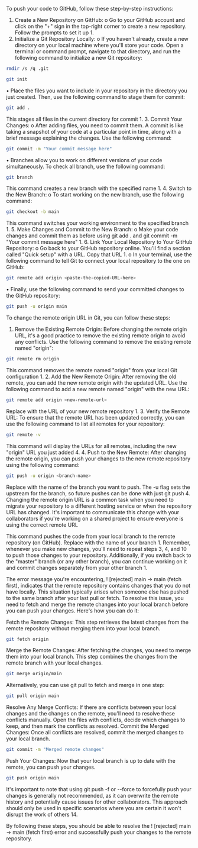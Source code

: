 
To push your code to GitHub, follow these step-by-step instructions:
1.	Create a New Repository on GitHub:
o	Go to your GitHub account and click on the "+" sign in the top-right corner to create a new repository. Follow the prompts to set it up 1.
2.	Initialize a Git Repository Locally:
o	If you haven't already, create a new directory on your local machine where you'll store your code. Open a terminal or command prompt, navigate to that directory, and run the following command to initialize a new Git repository:

```bash
rmdir /s /q .git
```

```bash
git init
```

•	Place the files you want to include in your repository in the directory you just created. Then, use the following command to stage them for commit:

```bash
git add .
```

This stages all files in the current directory for commit 1.
3.	Commit Your Changes:
o	After adding files, you need to commit them. A commit is like taking a snapshot of your code at a particular point in time, along with a brief message explaining the changes. Use the following command:

```bash
git commit -m "Your commit message here"
```

•	Branches allow you to work on different versions of your code simultaneously. To check all branch, use the following command:

```bash
git branch
```

This command creates a new branch with the specified name 1.
4.	Switch to the New Branch:
o	To start working on the new branch, use the following command:

```bash
git checkout -b main
```

This command switches your working environment to the specified branch 1.
5.	Make Changes and Commit to the New Branch:
o	Make your code changes and commit them as before using git add . and git commit -m "Your commit message here" 1.
6.	Link Your Local Repository to Your GitHub Repository:
o	Go back to your GitHub repository online. You'll find a section called "Quick setup" with a URL. Copy that URL 1.
o	In your terminal, use the following command to tell Git to connect your local repository to the one on GitHub:

```bash
git remote add origin <paste-the-copied-URL-here>
```

•	Finally, use the following command to send your committed changes to the GitHub repository:

```bash
git push -u origin main
```

To change the remote origin URL in Git, you can follow these steps:
1.	Remove the Existing Remote Origin: Before changing the remote origin URL, it's a good practice to remove the existing remote origin to avoid any conflicts. Use the following command to remove the existing remote named "origin":

```bash
git remote rm origin
```


This command removes the remote named "origin" from your local Git configuration 1.
2.	Add the New Remote Origin: After removing the old remote, you can add the new remote origin with the updated URL. Use the following command to add a new remote named "origin" with the new URL:

```bash
git remote add origin <new-remote-url>
```

Replace <new-remote-url> with the URL of your new remote repository 1.
3.	Verify the Remote URL: To ensure that the remote URL has been updated correctly, you can use the following command to list all remotes for your repository:

```bash
git remote -v
```

This command will display the URLs for all remotes, including the new "origin" URL you just added 4.
4.	Push to the New Remote: After changing the remote origin, you can push your changes to the new remote repository using the following command:

```bash
git push -u origin <branch-name>
```

Replace <branch-name> with the name of the branch you want to push. The -u flag sets the upstream for the branch, so future pushes can be done with just git push 4.
Changing the remote origin URL is a common task when you need to migrate your repository to a different hosting service or when the repository URL has changed. It's important to communicate this change with your collaborators if you're working on a shared project to ensure everyone is using the correct remote URL



This command pushes the code from your local branch to the remote repository (on GitHub). Replace <branch-name> with the name of your branch 1.
Remember, whenever you make new changes, you'll need to repeat steps 3, 4, and 10 to push those changes to your repository. Additionally, if you switch back to the "master" branch (or any other branch), you can continue working on it and commit changes separately from your other branch 1.



The error message you're encountering, ! [rejected] main -> main (fetch first), indicates that the remote repository contains changes that you do not have locally. This situation typically arises when someone else has pushed to the same branch after your last pull or fetch. To resolve this issue, you need to fetch and merge the remote changes into your local branch before you can push your changes. Here's how you can do it:

Fetch the Remote Changes: This step retrieves the latest changes from the remote repository without merging them into your local branch.
```bash
git fetch origin
```

Merge the Remote Changes: After fetching the changes, you need to merge them into your local branch. This step combines the changes from the remote branch with your local changes.
```bash
git merge origin/main
```

Alternatively, you can use git pull to fetch and merge in one step:
```bash
git pull origin main
```

Resolve Any Merge Conflicts: If there are conflicts between your local changes and the changes on the remote, you'll need to resolve these conflicts manually. Open the files with conflicts, decide which changes to keep, and then mark the conflicts as resolved.
Commit the Merged Changes: Once all conflicts are resolved, commit the merged changes to your local branch.
```bash
git commit -m "Merged remote changes"
```

Push Your Changes: Now that your local branch is up to date with the remote, you can push your changes.
```bash
git push origin main
```

It's important to note that using git push -f or --force to forcefully push your changes is generally not recommended, as it can overwrite the remote history and potentially cause issues for other collaborators. This approach should only be used in specific scenarios where you are certain it won't disrupt the work of others 14.

By following these steps, you should be able to resolve the ! [rejected] main -> main (fetch first) error and successfully push your changes to the remote repository.

